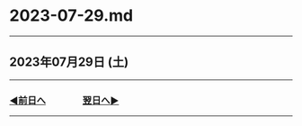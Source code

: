# 2023-07-29.md

---

## 2023年07月29日 (土)

---

### [◀️前日へ](https://github.com/yuasys/chatty-journal/blob/main/2023/07/2023-07-28.md)&emsp;&emsp;&emsp;&emsp;[翌日へ▶️](https://github.com/yuasys/chatty-journal/blob/main/2023/07/2023-07-30.md)

---

